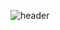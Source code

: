 ![header](https://user-images.githubusercontent.com/31310899/234543165-21fce426-fe4d-4301-920e-9ab2ff76f4fd.jpg)

<!--
**AlexandruIliescu/AlexandruIliescu** is a ✨ _special_ ✨ repository because its `README.md` (this file) appears on your GitHub profile.

Here are some ideas to get you started:

- 🔭 I’m currently working on ...
- 🌱 I’m currently learning ...
- 👯 I’m looking to collaborate on ...
- 🤔 I’m looking for help with ...
- 💬 Ask me about ...
- 📫 How to reach me: ...
- 😄 Pronouns: ...
- ⚡ Fun fact: ...
-->
